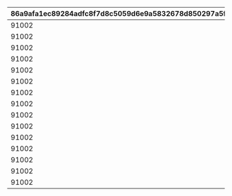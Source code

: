 |86a9afa1ec89284adfc8f7d8c5059d6e9a5832678d850297a5f25bb8a791d462|a0057304bea7b64053f21c54810165499ea3fdb4c07fa63cb3e0b504b265b407|f6dae0d83a303fd941be3456f0d75df7a1b6e7d213df91ec362615a81445eabb|1a93bbbf7347156594d08f6c2decea2ab17d181f9b576f8501fe840c9f56cf14|212054fd80cf37ab1c95403f2f1d74e92e526750a341bec954f96e1f334acddd|82a686cdc0b1f1088309b4ee391ff8cf4150980a87d1d69778946c102c070ad7|841c8c3ba27ec82276de312f5568b2253ea8b8df4e03131fae97642edf64489f|ffcfbfd15a161121717ded5b00cd2e2d8dedc8e6e1fe0bb82c6417a203cc3797|02742ffd815129fec21b7a1089bed0de00fab640c32dd71c31d5c3e3a277939a|dd877db81ae3ccb726a161f2d099863e363520e3e598c92d76ed4140bbe9bdfd|16e9cfe31aa0c458b00db4fcb299b55e7f971009824710f7f199990b8497569f|9ca4e2feb3d826e2d32f4b129590a5d023621712e9c7e204f02c2463a017a327|73858ae36d63b6227c49e2e4fb90b6b09d6ee639a65253df462474c968cefba5|977680ab803429e7265ff2288a8dc89108f4a3b13f69557a09e58bec8345d927|d69bf91e37af2006e23721122ccfdf671340f54c11185771697e014f31d24dac|87fff12c03a3c87835476e5adb4d1c3eafad68ec19552fd323ec99c589e56aaf|9fa7b626e1712547c52767c9037299cd56331d7a5164157ddc957a4524e4cc8e|65d564574e9619877de3463d0b6301268b8ebe25f9f2d1aa7e4a31b4a02b09c8|
| --- | --- | --- | --- | --- | --- | --- | --- | --- | --- | --- | --- | --- | --- | --- | --- | --- | --- |
|91002|22003|150000|1|5|150|8|2|12|0|0|0|1|94002|20|5|2|20003|
|91002|22003|100000|2|9|145|8|2|12|0|0|0|6|94002|15|2|2|20003|
|91002|22002|80000|3|19|140|8|2|12|0|0|0|10|94002|11|5|2|20003|
|91002|22002|80000|4|29|130|8|2|12|0|0|0|20|94002|10|5|2|20003|
|91002|22002|70000|5|39|120|8|2|12|0|0|0|30|94002|9|4|2|20003|
|91002|22002|70000|6|49|110|8|2|12|0|0|0|40|94002|8|4|2|20003|
|91002|22002|60000|7|99|100|8|2|12|0|0|0|50|94002|7|3|2|20003|
|91002|22002|40000|8|499|80|8|2|12|0|0|0|100|94002|2|2|2|20003|
|91002|22002|20000|9|999|50|8|2|12|0|0|0|500|94002|7|1|2|20002|
|91002|22001|16000|10|4999|20|8|2|12|0|0|0|1000|94002|4|3|2|20002|
|91002|22001|9000|11|9999|15|8|2|12|0|0|0|5000|94002|3|2|2|20002|
|91002|22001|4000|12|11999|10|8|2|12|0|0|0|10000|94002|8|1|2|20001|
|91002|22001|3000|13|13999|5|8|2|12|0|0|0|12000|94002|7|1|2|20001|
|91002|22001|2000|14|14999|4|8|2|12|0|0|0|14000|94002|6|1|2|20001|
|91002|22001|1800|15|30000|3|8|2|12|0|0|0|15000|94002|5|1|2|20001|